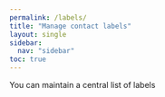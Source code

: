 ```yaml
---
permalink: /labels/
title: "Manage contact labels"
layout: single
sidebar:
  nav: "sidebar"
toc: true
---
```

<data-voyzu-help>
You can maintain a central list of labels
</data-voyzu-help>
